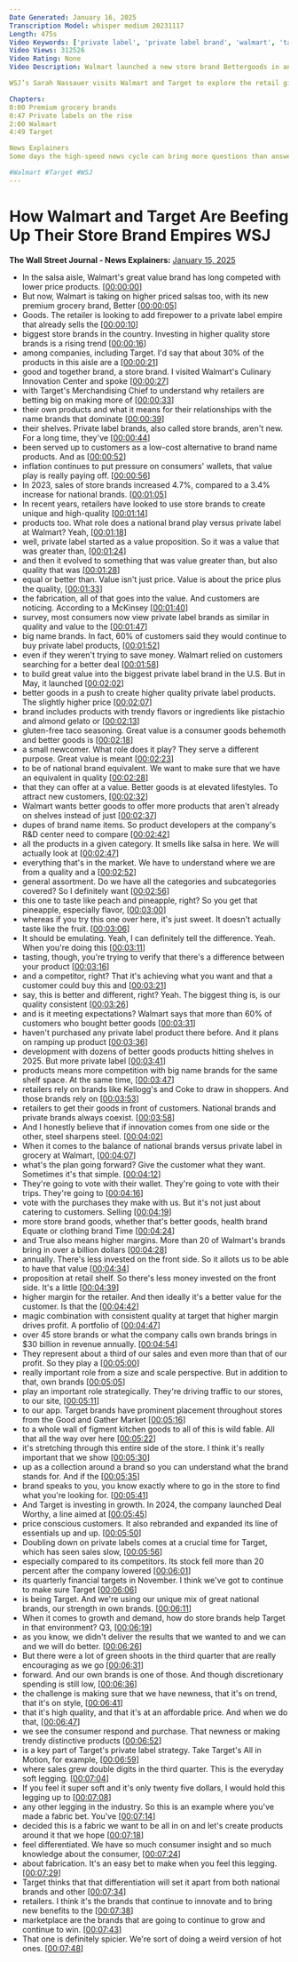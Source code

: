 ```yaml
---
Date Generated: January 16, 2025
Transcription Model: whisper medium 20231117
Length: 475s
Video Keywords: ['private label', 'private label brand', 'walmart', 'target', 'walmart private label', 'bettergoods walmart', 'bettergoods', 'great value', 'retail', 'retailer', 'store brands', 'premium brands', 'grocery', 'grocery products', 'grocery prices', 'merchandising', 'name brands', 'big name brands', 'great value walmart', 'research and development', 'walmart news', 'walmart brands', 'product development', 'bettergoods salsa', 'national brands', 'time and tru walmart', 'owned brands', 'good and gather target', 'figmint', 'wild fable', 'up&up', 'bnss']
Video Views: 312526
Video Rating: None
Video Description: Walmart launched a new store brand Bettergoods in an effort to attract new customers to more premium grocery products. And it’s not alone – private labels have exploded in sales. Investing in higher quality store brands is a rising trend among companies including Target, who brings in $30 billion in revenue annually on what they call their “owned brands.”

WSJ’s Sarah Nassauer visits Walmart and Target to explore the retail giants’ private label strategies.

Chapters:
0:00 Premium grocery brands
0:47 Private labels on the rise
2:00 Walmart 
4:49 Target 

News Explainers
Some days the high-speed news cycle can bring more questions than answers. WSJ’s news explainers break down the day's biggest stories into bite-size pieces to help you make sense of the news.

#Walmart #Target #WSJ
---
```


# How Walmart and Target Are Beefing Up Their Store Brand Empires  WSJ
**The Wall Street Journal - News Explainers:** [January 15, 2025](https://www.youtube.com/watch?v=metMoxX9eAw)
*  In the salsa aisle, Walmart's great value brand has long competed with lower price products. [[00:00:00](https://www.youtube.com/watch?v=metMoxX9eAw&t=0.0s)]
*  But now, Walmart is taking on higher priced salsas too, with its new premium grocery brand, Better [[00:00:05](https://www.youtube.com/watch?v=metMoxX9eAw&t=5.5200000000000005s)]
*  Goods. The retailer is looking to add firepower to a private label empire that already sells the [[00:00:10](https://www.youtube.com/watch?v=metMoxX9eAw&t=10.72s)]
*  biggest store brands in the country. Investing in higher quality store brands is a rising trend [[00:00:16](https://www.youtube.com/watch?v=metMoxX9eAw&t=16.16s)]
*  among companies, including Target. I'd say that about 30% of the products in this aisle are a [[00:00:21](https://www.youtube.com/watch?v=metMoxX9eAw&t=21.92s)]
*  good and together brand, a store brand. I visited Walmart's Culinary Innovation Center and spoke [[00:00:27](https://www.youtube.com/watch?v=metMoxX9eAw&t=27.76s)]
*  with Target's Merchandising Chief to understand why retailers are betting big on making more of [[00:00:33](https://www.youtube.com/watch?v=metMoxX9eAw&t=33.92s)]
*  their own products and what it means for their relationships with the name brands that dominate [[00:00:39](https://www.youtube.com/watch?v=metMoxX9eAw&t=39.04s)]
*  their shelves. Private label brands, also called store brands, aren't new. For a long time, they've [[00:00:44](https://www.youtube.com/watch?v=metMoxX9eAw&t=44.16s)]
*  been served up to customers as a low-cost alternative to brand name products. And as [[00:00:52](https://www.youtube.com/watch?v=metMoxX9eAw&t=52.72s)]
*  inflation continues to put pressure on consumers' wallets, that value play is really paying off. [[00:00:56](https://www.youtube.com/watch?v=metMoxX9eAw&t=56.72s)]
*  In 2023, sales of store brands increased 4.7%, compared to a 3.4% increase for national brands. [[00:01:05](https://www.youtube.com/watch?v=metMoxX9eAw&t=65.52s)]
*  In recent years, retailers have looked to use store brands to create unique and high-quality [[00:01:14](https://www.youtube.com/watch?v=metMoxX9eAw&t=74.0s)]
*  products too. What role does a national brand play versus private label at Walmart? Yeah, [[00:01:18](https://www.youtube.com/watch?v=metMoxX9eAw&t=78.4s)]
*  well, private label started as a value proposition. So it was a value that was greater than, [[00:01:24](https://www.youtube.com/watch?v=metMoxX9eAw&t=84.0s)]
*  and then it evolved to something that was value greater than, but also quality that was [[00:01:28](https://www.youtube.com/watch?v=metMoxX9eAw&t=88.64s)]
*  equal or better than. Value isn't just price. Value is about the price plus the quality, [[00:01:33](https://www.youtube.com/watch?v=metMoxX9eAw&t=93.52s)]
*  the fabrication, all of that goes into the value. And customers are noticing. According to a McKinsey [[00:01:40](https://www.youtube.com/watch?v=metMoxX9eAw&t=100.0s)]
*  survey, most consumers now view private label brands as similar in quality and value to the [[00:01:47](https://www.youtube.com/watch?v=metMoxX9eAw&t=107.28s)]
*  big name brands. In fact, 60% of customers said they would continue to buy private label products, [[00:01:52](https://www.youtube.com/watch?v=metMoxX9eAw&t=112.88s)]
*  even if they weren't trying to save money. Walmart relied on customers searching for a better deal [[00:01:58](https://www.youtube.com/watch?v=metMoxX9eAw&t=118.16s)]
*  to build great value into the biggest private label brand in the U.S. But in May, it launched [[00:02:02](https://www.youtube.com/watch?v=metMoxX9eAw&t=122.8s)]
*  better goods in a push to create higher quality private label products. The slightly higher price [[00:02:07](https://www.youtube.com/watch?v=metMoxX9eAw&t=127.75999999999999s)]
*  brand includes products with trendy flavors or ingredients like pistachio and almond gelato or [[00:02:13](https://www.youtube.com/watch?v=metMoxX9eAw&t=133.28s)]
*  gluten-free taco seasoning. Great value is a consumer goods behemoth and better goods is [[00:02:18](https://www.youtube.com/watch?v=metMoxX9eAw&t=138.16000000000003s)]
*  a small newcomer. What role does it play? They serve a different purpose. Great value is meant [[00:02:23](https://www.youtube.com/watch?v=metMoxX9eAw&t=143.44000000000003s)]
*  to be of national brand equivalent. We want to make sure that we have an equivalent in quality [[00:02:28](https://www.youtube.com/watch?v=metMoxX9eAw&t=148.4s)]
*  that they can offer at a value. Better goods is at elevated lifestyles. To attract new customers, [[00:02:32](https://www.youtube.com/watch?v=metMoxX9eAw&t=152.72000000000003s)]
*  Walmart wants better goods to offer more products that aren't already on shelves instead of just [[00:02:37](https://www.youtube.com/watch?v=metMoxX9eAw&t=157.68s)]
*  dupes of brand name items. So product developers at the company's R&D center need to compare [[00:02:42](https://www.youtube.com/watch?v=metMoxX9eAw&t=162.32000000000002s)]
*  all the products in a given category. It smells like salsa in here. We will actually look at [[00:02:47](https://www.youtube.com/watch?v=metMoxX9eAw&t=167.6s)]
*  everything that's in the market. We have to understand where we are from a quality and a [[00:02:52](https://www.youtube.com/watch?v=metMoxX9eAw&t=172.64s)]
*  general assortment. Do we have all the categories and subcategories covered? So I definitely want [[00:02:56](https://www.youtube.com/watch?v=metMoxX9eAw&t=176.32s)]
*  this one to taste like peach and pineapple, right? So you get that pineapple, especially flavor, [[00:03:00](https://www.youtube.com/watch?v=metMoxX9eAw&t=180.4s)]
*  whereas if you try this one over here, it's just sweet. It doesn't actually taste like the fruit. [[00:03:06](https://www.youtube.com/watch?v=metMoxX9eAw&t=186.0s)]
*  It should be emulating. Yeah, I can definitely tell the difference. Yeah. When you're doing this [[00:03:11](https://www.youtube.com/watch?v=metMoxX9eAw&t=191.51999999999998s)]
*  tasting, though, you're trying to verify that there's a difference between your product [[00:03:16](https://www.youtube.com/watch?v=metMoxX9eAw&t=196.95999999999998s)]
*  and a competitor, right? That it's achieving what you want and that a customer could buy this and [[00:03:21](https://www.youtube.com/watch?v=metMoxX9eAw&t=201.67999999999998s)]
*  say, this is better and different, right? Yeah. The biggest thing is, is our quality consistent [[00:03:26](https://www.youtube.com/watch?v=metMoxX9eAw&t=206.32s)]
*  and is it meeting expectations? Walmart says that more than 60% of customers who bought better goods [[00:03:31](https://www.youtube.com/watch?v=metMoxX9eAw&t=211.27999999999997s)]
*  haven't purchased any private label product there before. And it plans on ramping up product [[00:03:36](https://www.youtube.com/watch?v=metMoxX9eAw&t=216.88s)]
*  development with dozens of better goods products hitting shelves in 2025. But more private label [[00:03:41](https://www.youtube.com/watch?v=metMoxX9eAw&t=221.92s)]
*  products means more competition with big name brands for the same shelf space. At the same time, [[00:03:47](https://www.youtube.com/watch?v=metMoxX9eAw&t=227.92s)]
*  retailers rely on brands like Kellogg's and Coke to draw in shoppers. And those brands rely on [[00:03:53](https://www.youtube.com/watch?v=metMoxX9eAw&t=233.27999999999997s)]
*  retailers to get their goods in front of customers. National brands and private brands always coexist. [[00:03:58](https://www.youtube.com/watch?v=metMoxX9eAw&t=238.0s)]
*  And I honestly believe that if innovation comes from one side or the other, steel sharpens steel. [[00:04:02](https://www.youtube.com/watch?v=metMoxX9eAw&t=242.95999999999998s)]
*  When it comes to the balance of national brands versus private label in grocery at Walmart, [[00:04:07](https://www.youtube.com/watch?v=metMoxX9eAw&t=247.6s)]
*  what's the plan going forward? Give the customer what they want. Sometimes it's that simple. [[00:04:12](https://www.youtube.com/watch?v=metMoxX9eAw&t=252.4s)]
*  They're going to vote with their wallet. They're going to vote with their trips. They're going to [[00:04:16](https://www.youtube.com/watch?v=metMoxX9eAw&t=256.71999999999997s)]
*  vote with the purchases they make with us. But it's not just about catering to customers. Selling [[00:04:19](https://www.youtube.com/watch?v=metMoxX9eAw&t=259.44s)]
*  more store brand goods, whether that's better goods, health brand Equate or clothing brand Time [[00:04:24](https://www.youtube.com/watch?v=metMoxX9eAw&t=264.56s)]
*  and True also means higher margins. More than 20 of Walmart's brands bring in over a billion dollars [[00:04:28](https://www.youtube.com/watch?v=metMoxX9eAw&t=268.96s)]
*  annually. There's less invested on the front side. So it allots us to be able to have that value [[00:04:34](https://www.youtube.com/watch?v=metMoxX9eAw&t=274.72s)]
*  proposition at retail shelf. So there's less money invested on the front side. It's a little [[00:04:39](https://www.youtube.com/watch?v=metMoxX9eAw&t=279.12s)]
*  higher margin for the retailer. And then ideally it's a better value for the customer. Is that the [[00:04:42](https://www.youtube.com/watch?v=metMoxX9eAw&t=282.96000000000004s)]
*  magic combination with consistent quality at target that higher margin drives profit. A portfolio of [[00:04:47](https://www.youtube.com/watch?v=metMoxX9eAw&t=287.68s)]
*  over 45 store brands or what the company calls own brands brings in $30 billion in revenue annually. [[00:04:54](https://www.youtube.com/watch?v=metMoxX9eAw&t=294.0s)]
*  They represent about a third of our sales and even more than that of our profit. So they play a [[00:05:00](https://www.youtube.com/watch?v=metMoxX9eAw&t=300.4s)]
*  really important role from a size and scale perspective. But in addition to that, own brands [[00:05:05](https://www.youtube.com/watch?v=metMoxX9eAw&t=305.52s)]
*  play an important role strategically. They're driving traffic to our stores, to our site, [[00:05:11](https://www.youtube.com/watch?v=metMoxX9eAw&t=311.2s)]
*  to our app. Target brands have prominent placement throughout stores from the Good and Gather Market [[00:05:16](https://www.youtube.com/watch?v=metMoxX9eAw&t=316.32s)]
*  to a whole wall of figment kitchen goods to all of this is wild fable. All that all the way over here [[00:05:22](https://www.youtube.com/watch?v=metMoxX9eAw&t=322.08s)]
*  it's stretching through this entire side of the store. I think it's really important that we show [[00:05:30](https://www.youtube.com/watch?v=metMoxX9eAw&t=330.4s)]
*  up as a collection around a brand so you can understand what the brand stands for. And if the [[00:05:35](https://www.youtube.com/watch?v=metMoxX9eAw&t=335.84s)]
*  brand speaks to you, you know exactly where to go in the store to find what you're looking for. [[00:05:41](https://www.youtube.com/watch?v=metMoxX9eAw&t=341.2s)]
*  And Target is investing in growth. In 2024, the company launched Deal Worthy, a line aimed at [[00:05:45](https://www.youtube.com/watch?v=metMoxX9eAw&t=345.52s)]
*  price conscious customers. It also rebranded and expanded its line of essentials up and up. [[00:05:50](https://www.youtube.com/watch?v=metMoxX9eAw&t=350.88s)]
*  Doubling down on private labels comes at a crucial time for Target, which has seen sales slow, [[00:05:56](https://www.youtube.com/watch?v=metMoxX9eAw&t=356.72s)]
*  especially compared to its competitors. Its stock fell more than 20 percent after the company lowered [[00:06:01](https://www.youtube.com/watch?v=metMoxX9eAw&t=361.44000000000005s)]
*  its quarterly financial targets in November. I think we've got to continue to make sure Target [[00:06:06](https://www.youtube.com/watch?v=metMoxX9eAw&t=366.40000000000003s)]
*  is being Target. And we're using our unique mix of great national brands, our strength in own brands. [[00:06:11](https://www.youtube.com/watch?v=metMoxX9eAw&t=371.44000000000005s)]
*  When it comes to growth and demand, how do store brands help Target in that environment? Q3, [[00:06:19](https://www.youtube.com/watch?v=metMoxX9eAw&t=379.44000000000005s)]
*  as you know, we didn't deliver the results that we wanted to and we can and we will do better. [[00:06:26](https://www.youtube.com/watch?v=metMoxX9eAw&t=386.32s)]
*  But there were a lot of green shoots in the third quarter that are really encouraging as we go [[00:06:31](https://www.youtube.com/watch?v=metMoxX9eAw&t=391.92s)]
*  forward. And our own brands is one of those. And though discretionary spending is still low, [[00:06:36](https://www.youtube.com/watch?v=metMoxX9eAw&t=396.64s)]
*  the challenge is making sure that we have newness, that it's on trend, that it's on style, [[00:06:41](https://www.youtube.com/watch?v=metMoxX9eAw&t=401.76s)]
*  that it's high quality, and that it's at an affordable price. And when we do that, [[00:06:47](https://www.youtube.com/watch?v=metMoxX9eAw&t=407.2s)]
*  we see the consumer respond and purchase. That newness or making trendy distinctive products [[00:06:52](https://www.youtube.com/watch?v=metMoxX9eAw&t=412.96s)]
*  is a key part of Target's private label strategy. Take Target's All in Motion, for example, [[00:06:59](https://www.youtube.com/watch?v=metMoxX9eAw&t=419.44s)]
*  where sales grew double digits in the third quarter. This is the everyday soft legging. [[00:07:04](https://www.youtube.com/watch?v=metMoxX9eAw&t=424.23999999999995s)]
*  If you feel it super soft and it's only twenty five dollars, I would hold this legging up to [[00:07:08](https://www.youtube.com/watch?v=metMoxX9eAw&t=428.96s)]
*  any other legging in the industry. So this is an example where you've made a fabric bet. You've [[00:07:14](https://www.youtube.com/watch?v=metMoxX9eAw&t=434.79999999999995s)]
*  decided this is a fabric we want to be all in on and let's create products around it that we hope [[00:07:18](https://www.youtube.com/watch?v=metMoxX9eAw&t=438.88s)]
*  feel differentiated. We have so much consumer insight and so much knowledge about the consumer, [[00:07:24](https://www.youtube.com/watch?v=metMoxX9eAw&t=444.08s)]
*  about fabrication. It's an easy bet to make when you feel this legging. [[00:07:29](https://www.youtube.com/watch?v=metMoxX9eAw&t=449.84s)]
*  Target thinks that that differentiation will set it apart from both national brands and other [[00:07:34](https://www.youtube.com/watch?v=metMoxX9eAw&t=454.32s)]
*  retailers. I think it's the brands that continue to innovate and to bring new benefits to the [[00:07:38](https://www.youtube.com/watch?v=metMoxX9eAw&t=458.8s)]
*  marketplace are the brands that are going to continue to grow and continue to win. [[00:07:43](https://www.youtube.com/watch?v=metMoxX9eAw&t=463.92s)]
*  That one is definitely spicier. We're sort of doing a weird version of hot ones. [[00:07:48](https://www.youtube.com/watch?v=metMoxX9eAw&t=468.88s)]
